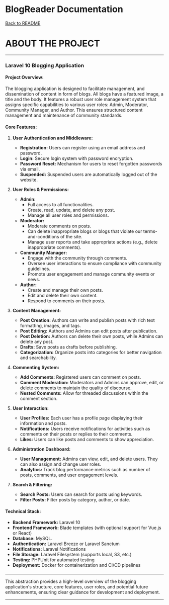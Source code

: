 # BlogReader Documentation
[Back to README](/README.md)
# ABOUT THE PROJECT



---

### Laravel 10 Blogging Application

#### **Project Overview:**

The blogging application is designed to facilitate management, and dissemination of content in form of blogs. All blogs have a featured image, a title and the body. It features a robust user role management system that assigns specific capabilities to various user roles: Admin, Moderator, Community Manager, and Author. This ensures structured content management and maintenance of community standards.

#### **Core Features:**

1. **User Authentication and Middleware:**

   - **Registration:** Users can register using an email address and password.
   - **Login:** Secure login system with password encryption.
   - **Password Reset:** Mechanism for users to reset forgotten passwords via email.
   - **Suspended:** Suspended users are automatically logged out of the website.
2. **User Roles & Permissions:**

   - **Admin:**
     - Full access to all functionalities.
     - Create, read, update, and delete any post.
     - Manage all user roles and permissions.
   - **Moderator:**
     - Moderate comments on posts.
     - Can delete inappropriate blogs or blogs that violate our terms-and-conditions of the site.
     - Manage user reports and take appropriate actions (e.g., delete inappropriate comments).
   - **Community Manager:**
     - Engage with the community through comments.
     - Oversee user interactions to ensure compliance with community guidelines.
     - Promote user engagement and manage community events or news.
   - **Author:**
     - Create and manage their own posts.
     - Edit and delete their own content.
     - Respond to comments on their posts.
3. **Content Management:**

   - **Post Creation:** Authors can write and publish posts with rich text formatting, images, and tags.
   - **Post Editing:** Authors and Admins can edit posts after publication.
   - **Post Deletion:** Authors can delete their own posts, while Admins can delete any post.
   - **Drafts:** Save posts as drafts before publishing.
   - **Categorization:** Organize posts into categories for better navigation and searchability.
4. **Commenting System:**

   - **Add Comments:** Registered users can comment on posts.
   - **Comment Moderation:** Moderators and Admins can approve, edit, or delete comments to maintain the quality of discourse.
   - **Nested Comments:** Allow for threaded discussions within the comment section.
5. **User Interaction:**

   - **User Profiles:** Each user has a profile page displaying their information and posts.
   - **Notifications:** Users receive notifications for activities such as comments on their posts or replies to their comments.
   - **Likes:** Users can like posts and comments to show appreciation.
6. **Administration Dashboard:**

   - **User Management:** Admins can view, edit, and delete users. They can also assign and change user roles.
   - **Analytics:** Track blog performance metrics such as number of posts, comments, and user engagement levels.
7. **Search & Filtering:**

   - **Search Posts:** Users can search for posts using keywords.
   - **Filter Posts:** Filter posts by category, author, or date.

#### **Technical Stack:**

- **Backend Framework:** Laravel 10
- **Frontend Framework:** Blade templates (with optional support for Vue.js or React)
- **Database:** MySQL.
- **Authentication:** Laravel Breeze or Laravel Sanctum
- **Notifications:** Laravel Notifications
- **File Storage:** Laravel Filesystem (supports local, S3, etc.)
- **Testing:** PHPUnit for automated testing
- **Deployment:** Docker for containerization and CI/CD pipelines

#### 

---

This abstraction provides a high-level overview of the blogging application's structure, core features, user roles, and potential future enhancements, ensuring clear guidance for development and deployment.

---
